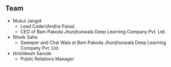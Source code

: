 ## Team
- Mukul Jangid
  - Lead Coder(Andha Paisa)
  - CEO of Bam Pakoda Jhunjhunwala Deep Learning Company Pvt. Ltd.
- Ritwik Saha
  - Sweeper and Chai Wala at Bam Pakoda Jhunjhunwala Deep Learning Company Pvt. Ltd.
- Hrishikesh Sarode
  - Public Relations Manager
